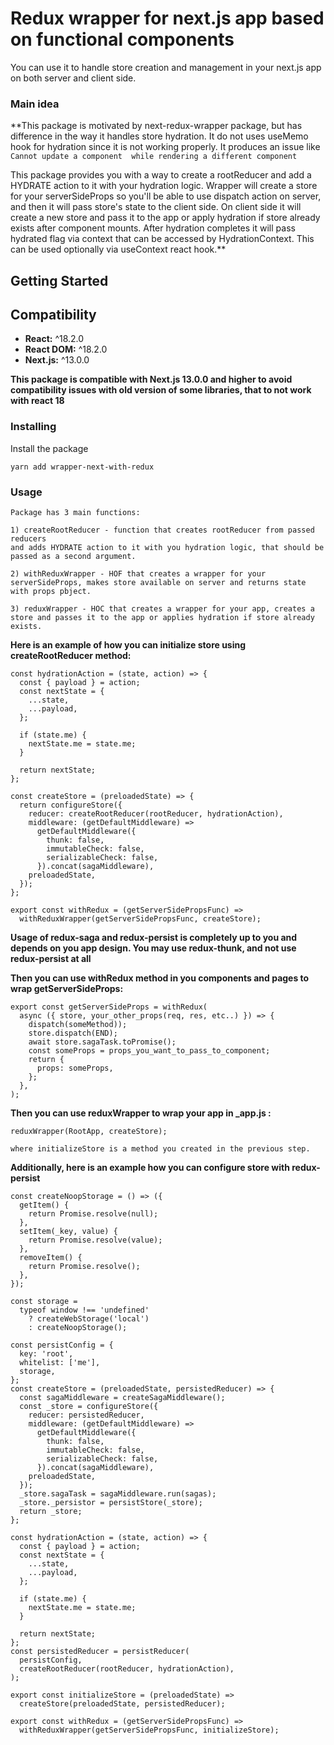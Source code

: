# Redux wrapper for next.js app based on functional components

You can use it to handle store creation and management in your next.js app on both server and client side.

### Main idea
**This package is motivated by next-redux-wrapper package, but has difference in the way it handles store hydration.
It do not uses useMemo hook for hydration since it is not working properly. It produces an issue like ```Cannot update a component  while rendering a different component```

This package provides you with a way to create a rootReducer and add a HYDRATE action to it with your hydration logic.
Wrapper will create a store for your serverSideProps so you'll be able to use dispatch action on server, and then it will pass
store's state to the client side. 
On client side it will create a new store and pass it to the app or apply hydration if store already exists after component mounts.
After hydration completes it will pass hydrated flag via context that can be accessed by HydrationContext.
This can be used optionally via useContext react hook.**

## Getting Started

## Compatibility

- **React:** ^18.2.0
- **React DOM:** ^18.2.0
- **Next.js:** ^13.0.0

**This package is compatible with Next.js 13.0.0 and higher to avoid compatibility issues with old version of some libraries, that to not work with react 18**

### Installing

Install the package

```
yarn add wrapper-next-with-redux
```

### Usage

```
Package has 3 main functions:

1) createRootReducer - function that creates rootReducer from passed reducers 
and adds HYDRATE action to it with you hydration logic, that should be passed as a second argument.

2) withReduxWrapper - HOF that creates a wrapper for your serverSideProps, makes store available on server and returns state with props pbject.

3) reduxWrapper - HOC that creates a wrapper for your app, creates a store and passes it to the app or applies hydration if store already exists.

```
**Here is an example of how you can initialize store using createRootReducer method:**
```
const hydrationAction = (state, action) => {
  const { payload } = action;
  const nextState = {
    ...state,
    ...payload,
  };

  if (state.me) {
    nextState.me = state.me;
  }

  return nextState;
};

const createStore = (preloadedState) => {
  return configureStore({
    reducer: createRootReducer(rootReducer, hydrationAction),
    middleware: (getDefaultMiddleware) =>
      getDefaultMiddleware({
        thunk: false,
        immutableCheck: false,
        serializableCheck: false,
      }).concat(sagaMiddleware),
    preloadedState,
  });
};

export const withRedux = (getServerSidePropsFunc) =>
  withReduxWrapper(getServerSidePropsFunc, createStore);
```
**Usage of redux-saga and redux-persist is completely up to you and depends on you app design. You may use redux-thunk, and not use redux-persist at all**

**Then you can use withRedux method in you components and pages to wrap getServerSideProps:**
```
export const getServerSideProps = withRedux(
  async ({ store, your_other_props(req, res, etc..) }) => {
    dispatch(someMethod));
    store.dispatch(END);
    await store.sagaTask.toPromise();
    const someProps = props_you_want_to_pass_to_component;
    return {
      props: someProps,
    };
  },
);
```

**Then you can use reduxWrapper to wrap your app in _app.js :**
```
reduxWrapper(RootApp, createStore);

where initializeStore is a method you created in the previous step.
```

**Additionally, here is an example how you can configure store with redux-persist**
```
const createNoopStorage = () => ({
  getItem() {
    return Promise.resolve(null);
  },
  setItem(_key, value) {
    return Promise.resolve(value);
  },
  removeItem() {
    return Promise.resolve();
  },
});

const storage =
  typeof window !== 'undefined'
    ? createWebStorage('local')
    : createNoopStorage();

const persistConfig = {
  key: 'root',
  whitelist: ['me'],
  storage,
};
const createStore = (preloadedState, persistedReducer) => {
  const sagaMiddleware = createSagaMiddleware();
  const _store = configureStore({
    reducer: persistedReducer,
    middleware: (getDefaultMiddleware) =>
      getDefaultMiddleware({
        thunk: false,
        immutableCheck: false,
        serializableCheck: false,
      }).concat(sagaMiddleware),
    preloadedState,
  });
  _store.sagaTask = sagaMiddleware.run(sagas);
  _store._persistor = persistStore(_store);
  return _store;
};

const hydrationAction = (state, action) => {
  const { payload } = action;
  const nextState = {
    ...state,
    ...payload,
  };

  if (state.me) {
    nextState.me = state.me;
  }

  return nextState;
};
const persistedReducer = persistReducer(
  persistConfig,
  createRootReducer(rootReducer, hydrationAction),
);

export const initializeStore = (preloadedState) =>
  createStore(preloadedState, persistedReducer);

export const withRedux = (getServerSidePropsFunc) =>
  withReduxWrapper(getServerSidePropsFunc, initializeStore);
```
